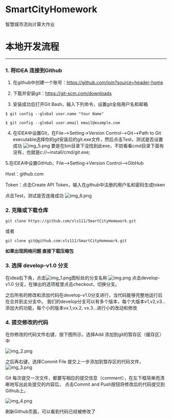 # SmartCityHomework
智慧城市流向计算大作业

# 本地开发流程
----------

### 1. 将IDEA 连接到Github
1. 在github中创建一个账号：https://github.com/join?source=header-home

2. 下载并安装git：https://git-scm.com/downloads

3. 安装成功后打开Git Bash，输入下列命令，设置git全局用户名和邮箱
```
$ git config --global user.name "Your Name"

$ git config --global user.email email@example.com
```
4. 在IDEA中设置Git，在File-->Setting->Version Control-->Git-->Path to Git executable选择你的git安装后的git.exe文件，然后点击Test，测试是否设置成功
   ![img_5.png](assets/img_5.png)
   要是在bin目录下没找到此exe，不妨看看cmd目录下面有没有，也就是c://~install/cmd/git.exe;

5.在IDEA中设置GitHub，File-->Setting->Version Control-->GibHub

Host：github.com

Token：点击Create API Token，输入在github中注册的用户名和密码生成token

点击Test，测试是否连接成功
![img_6.png](assets/img_6.png)

### 2. 克隆或下载仓库
```
git clone https://github.com/xls111/SmartCityHomework.git 
```
   或者
```
git clone git@github.com:xls111/SmartCityHomework.git
```

   **如果出现网络问题  直接下载压缩包**



### 3. 选择 develop-v1.0 分支

在idea右下角，点击![img_1.png](assets/img_1.png)图标处的分支名称
![img.png](assets/img.png)
点击develop-v1.0 分支，在弹出的选项框里点击checkout，切换分支。

之后所有的修改和添加代码在develop-v1.0分支进行，当代码能够完整地运行后在合并到主分支中。
我们的develop分支可以有多个版本，每个大版本v1,v2,v3...添加大的功能，每个小的版本vx.1,vx.2,
vx.3...进行小的改动和修改
### 4. 提交修改的代码
在你修改的代码文件右键，按下图所示，选择Add 添加到git的暂存区（缓存区）中

![img_2.png](assets/img_2.png)

之后再右键，选择Commit File 提交上一步添加到暂存区的代码文件，
![img_3.png](assets/img_3.png)

Git 每次提交一次文件，都要写相应的提交信息（comment），在左下框简单而清晰地写出此处提交的内容后，
点击Commit and Push按钮将修改后的代码提交到Github上。

![img_4.png](assets/img_4.png)

刷新Github页面，可以看到代码已经被修改了